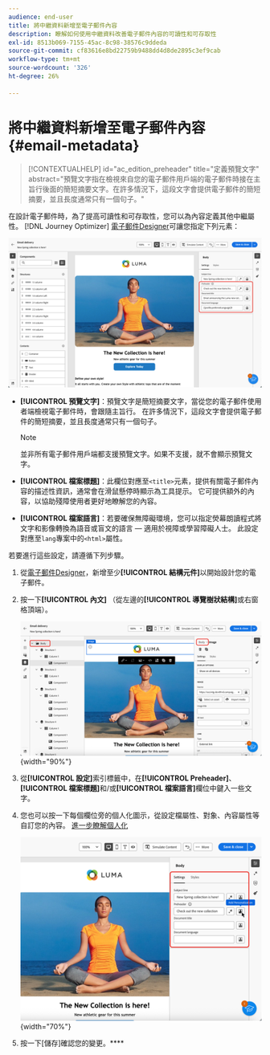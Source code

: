 ```yaml
---
audience: end-user
title: 將中繼資料新增至電子郵件內容
description: 瞭解如何使用中繼資料改善電子郵件內容的可讀性和可存取性
exl-id: 8513b069-7155-45ac-8c98-38576c9ddeda
source-git-commit: cf83616e8bd22759b9488dd4d8de2895c3ef9cab
workflow-type: tm+mt
source-wordcount: '326'
ht-degree: 26%

---
```


# 將中繼資料新增至電子郵件內容 {#email-metadata}

>[!CONTEXTUALHELP]
>id="ac_edition_preheader"
>title="定義預覽文字"
>abstract="預覽文字指在檢視來自您的電子郵件用戶端的電子郵件時接在主旨行後面的簡短摘要文字。在許多情況下，這段文字會提供電子郵件的簡短摘要，並且長度通常只有一個句子。"

在設計電子郵件時，為了提高可讀性和可存取性，您可以為內容定義其他中繼屬性。 [!DNL Journey Optimizer] [電子郵件Designer](get-started-email-designer.md)可讓您指定下列元素：

![](assets/email_body_settings_ex.png)

* **[!UICONTROL 預覽文字]**：預覽文字是簡短摘要文字，當從您的電子郵件使用者端檢視電子郵件時，會跟隨主旨行。 在許多情況下，這段文字會提供電子郵件的簡短摘要，並且長度通常只有一個句子。

  >[!NOTE]
  >
  >並非所有電子郵件用戶端都支援預覽文字。如果不支援，就不會顯示預覽文字。

* **[!UICONTROL 檔案標題]**：此欄位對應至`<title>`元素，提供有關電子郵件內容的描述性資訊，通常會在滑鼠懸停時顯示為工具提示。 它可提供額外的內容，以協助殘障使用者更好地瞭解您的內容。

* **[!UICONTROL 檔案語言]**：若要確保無障礙環境，您可以指定熒幕朗讀程式將文字和影像轉換為語音或盲文的語言 — 適用於視障或學習障礙人士。 此設定對應至`lang`專案中的`<html>`屬性。

若要進行這些設定，請遵循下列步驟。

1. 從[電子郵件Designer](create-email-content.md)，新增至少&#x200B;**[!UICONTROL 結構元件]**&#x200B;以開始設計您的電子郵件。

1. 按一下&#x200B;**[!UICONTROL 內文]** （從左邊的&#x200B;**[!UICONTROL 導覽樹狀結構]**&#x200B;或右窗格頂端）。

   ![](assets/email_body.png){width="90%"}

1. 從&#x200B;**[!UICONTROL 設定]**&#x200B;索引標籤中，在&#x200B;**[!UICONTROL Preheader]**、**[!UICONTROL 檔案標題]**&#x200B;和/或&#x200B;**[!UICONTROL 檔案語言]**&#x200B;欄位中鍵入一些文字。

1. 您也可以按一下每個欄位旁的個人化圖示，從設定檔屬性、對象、內容屬性等自訂您的內容。 [進一步瞭解個人化](../personalization/gs-personalization.md)

   ![](assets/email_body_settings.png){width="70%"}

1. 按一下[儲存]確認您的變更。****